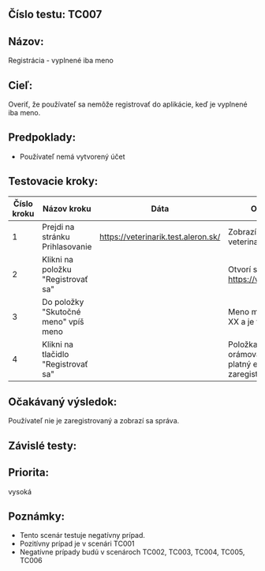 ## Číslo testu: TC007

## Názov:
Registrácia - vyplnené iba meno

## Cieľ:
Overiť, že používateľ sa nemôže registrovať do aplikácie, keď je vyplnené iba meno.

## Predpoklady:
- Používateľ nemá vytvorený účet


## Testovacie kroky:

| Číslo kroku | Názov kroku | Dáta | Očakávaný výsledok |
|---|---|---|---|
| 1 | Prejdi na stránku Prihlasovanie | https://veterinarik.test.aleron.sk/ | Zobrazí sa stránka veterinarik.test.aleron.sk |
| 2 | Klikni na položku "Registrovať sa" | | Otvorí sa stránka https://veterinarik.test.aleron.sk/# |
| 3 | Do položky "Skutočné meno" vpíš meno | | Meno má správny počet znakov XX a je to len reťazec |
| 4 | Klikni na tlačidlo "Registrovať sa" | | Položka Email má červené orámovanie a správa "Zadajte platný email.". Používateľ nie je zaregistrovaný. |


## Očakávaný výsledok:
Používateľ nie je zaregistrovaný a zobrazí sa správa.

## Závislé testy:


## Priorita:
vysoká

## Poznámky:
- Tento scenár testuje negatívny prípad.
- Pozitívny prípad je v scenári TC001
- Negatívne prípady budú v scenároch TC002, TC003, TC004, TC005, TC006
